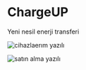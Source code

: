 # ChargeUP
Yeni nesil enerji transferi

![cihazlaerım yazılı](https://user-images.githubusercontent.com/121985515/227066237-5872a45c-c58d-471f-9943-b497ce94a09c.png)

![satın alma yazılı](https://user-images.githubusercontent.com/121985515/227066265-be87e574-9c43-4949-932c-199c7ab0daa0.png)

